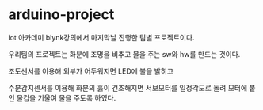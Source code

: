 # arduino-project

iot 아카데미 blynk강의에서 마지막날 진행한 팀별 프로젝트이다.

우리팀의 프로젝트는 화분에 조명을 비추고 물을 주는 sw와 hw를 만드는 것이다.

조도센서를 이용해 외부가 어두워지면 LED에 불을 밝히고

수분감지센서를 이용해 화분의 흙이 건조해지면 서보모터를 일정각도로 돌려 모터에 붙인 물컵을 기울여 물을 주도록 하였다.
